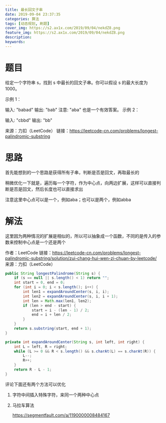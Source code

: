 ```yaml
---
title: 最长回文子串
date: 2019-09-04 23:37:35
categories: 算法
tags: [动态规划, 刷题]
cover_img: https://s2.ax1x.com/2019/09/04/nekdZ8.png
feature_img: https://s2.ax1x.com/2019/09/04/nekdZ8.png
description:
keywords:
---
```


# 题目

给定一个字符串 s，找到 s 中最长的回文子串。你可以假设 s 的最大长度为 1000。

示例 1：

输入: "babad"
输出: "bab"
注意: "aba" 也是一个有效答案。
示例 2：

输入: "cbbd"
输出: "bb"

来源：力扣（LeetCode）
链接：https://leetcode-cn.com/problems/longest-palindromic-substring

# 思路

首先能想到的一个思路是获得所有子串，判断是否是回文，再取最长的

稍微优化一下就是，遍历每一个字符，作为中心点，向两边扩展，这样可以直接判断是否是回文，然后长度也可以直接求出

注意这里中心点可以是一个，例如aba；也可以是两个，例如abba



# 解法

这里因为两种情况的扩展是相似的，所以可以抽象成一个函数，不同的是传入的参数来控制中心点是一个还是两个

作者：LeetCode
链接：https://leetcode-cn.com/problems/longest-palindromic-substring/solution/zui-chang-hui-wen-zi-chuan-by-leetcode/
来源：力扣（LeetCode）

``` java
public String longestPalindrome(String s) {
    if (s == null || s.length() < 1) return "";
    int start = 0, end = 0;
    for (int i = 0; i < s.length(); i++) {
        int len1 = expandAroundCenter(s, i, i);
        int len2 = expandAroundCenter(s, i, i + 1);
        int len = Math.max(len1, len2);
        if (len > end - start) {
            start = i - (len - 1) / 2;
            end = i + len / 2;
        }
    }
    return s.substring(start, end + 1);
}

private int expandAroundCenter(String s, int left, int right) {
    int L = left, R = right;
    while (L >= 0 && R < s.length() && s.charAt(L) == s.charAt(R)) {
        L--;
        R++;
    }
    return R - L - 1;
}
```



评论下面还有两个方法可以优化

1. 字符中间插入特殊字符，来同一个两种中心点

2. 马拉车算法

   https://segmentfault.com/a/1190000008484167